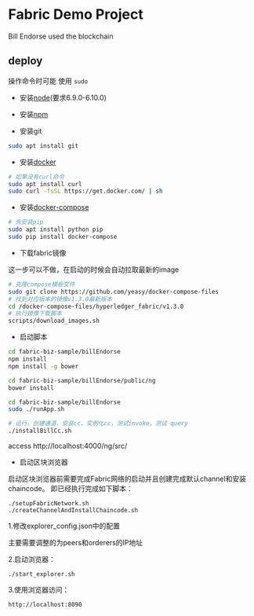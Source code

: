 # Fabric Demo Project

Bill Endorse used the blockchain

## deploy
操作命令时可能 使用 `sudo`

- 安装[node](https://www.cnblogs.com/guanine/p/9392411.html)(要求6.9.0-6.10.0)

- 安装[npm](https://www.cnblogs.com/guanine/p/9392411.html)

- 安装git
```bash
sudo apt install git
```

- 安装[docker](https://docs.docker.com/install/linux/docker-ce/ubuntu/#install-using-the-repository)
```bash
# 如果没有curl命令
sudo apt install curl
sudo curl -fsSL https://get.docker.com/ | sh
```

- 安装[docker-compose](https://docs.docker.com/compose/install/#install-compose)
```bash
# 先安装pip
sudo apt install python pip
sudo pip install docker-compose
```

- 下载fabric镜像

这一步可以不做，在启动的时候会自动拉取最新的image

```bash
# 克隆compose模板文件
sudo git clone https://github.com/yeasy/docker-compose-files
# 找到对应版本的镜像v1.3.0最新版本
cd /docker-compose-files/hyperledger_fabric/v1.3.0
# 执行镜像下载脚本
scripts/download_images.sh

```

- 启动脚本

```bash
cd fabric-biz-sample/billEndorse
npm install
npm install -g bower

cd fabric-biz-sample/billEndorse/public/ng
bower install

cd fabric-biz-sample/billEndorse
sudo ./runApp.sh

# 运行，创建通道，安装cc，实例化cc，测试invoke，测试 query
./installBillCc.sh
```
access http://localhost:4000/ng/src/


- 启动区块浏览器

启动区块浏览器前需要完成Fabric网络的启动并且创建完成默认channel和安装chaincode。
即已经执行完成如下脚本：
```
./setupFabricNetwork.sh
./createChannelAndInstallChaincode.sh
```

1.修改explorer_config.json中的配置

主要需要调整的为peers和orderers的IP地址

2.启动浏览器：
```
./start_explorer.sh
```
3.使用浏览器访问：
```
http://localhost:8090
```
